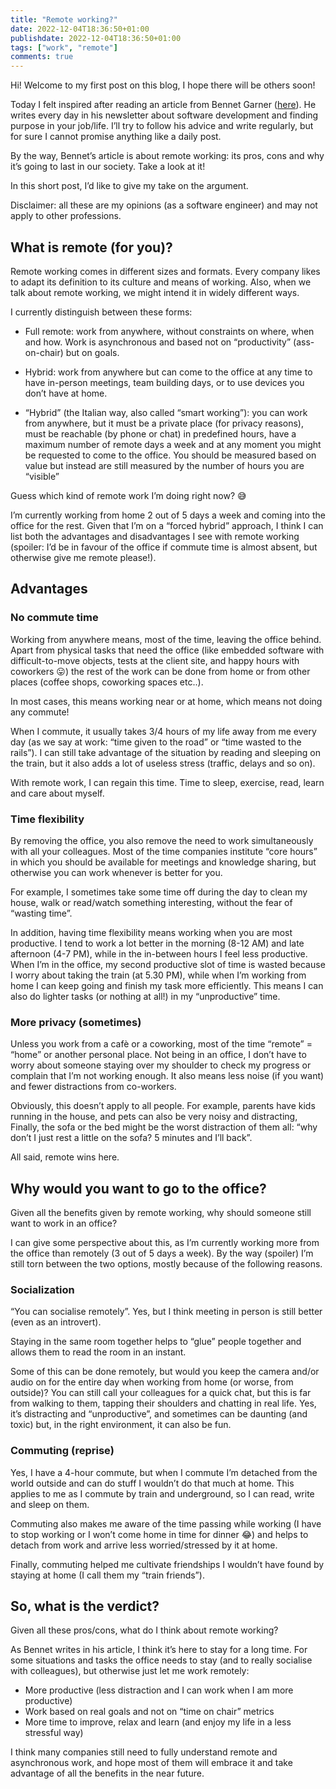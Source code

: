 ```yaml
---
title: "Remote working?"
date: 2022-12-04T18:36:50+01:00
publishdate: 2022-12-04T18:36:50+01:00
tags: ["work", "remote"]
comments: true
---
```


Hi! Welcome to my first post on this blog, I hope there will be others soon!

Today I felt inspired after reading an article from Bennet Garner ([here](https://medium.com/developer-purpose/remote-work-is-here-to-stay-youll-never-make-me-go-back-205c966408b5)). He writes every day in his newsletter about software development and finding purpose in your job/life. I’ll try to follow his advice and write regularly, but for sure I cannot promise anything like a daily post.

By the way, Bennet’s article is about remote working: its pros, cons and why it’s going to last in our society. Take a look at it!

In this short post, I’d like to give my take on the argument.

Disclaimer: all these are my opinions (as a software engineer) and may not apply to other professions.

## What is remote (for you)?

Remote working comes in different sizes and formats. Every company likes to adapt its definition to its culture and means of working. Also, when we talk about remote working, we might intend it in widely different ways.

I currently distinguish between these forms:

- Full remote: work from anywhere, without constraints on where, when and how. Work is asynchronous and based not on “productivity” (ass-on-chair) but on goals.

- Hybrid: work from anywhere but can come to the office at any time to have in-person meetings, team building days, or to use devices you don’t have at home.

- “Hybrid” (the Italian way, also called “smart working”): you can work from anywhere, but it must be a private place (for privacy reasons), must be reachable (by phone or chat) in predefined hours, have a maximum number of remote days a week and at any moment you might be requested to come to the office. You should be measured based on value but instead are still measured by the number of hours you are “visible”

Guess which kind of remote work I’m doing right now? 😅

I’m currently working from home 2 out of 5 days a week and coming into the office for the rest. Given that I’m on a “forced hybrid” approach, I think I can list both the advantages and disadvantages I see with remote working (spoiler: I’d be in favour of the office if commute time is almost absent, but otherwise give me remote please!).

## Advantages

### No commute time

Working from anywhere means, most of the time, leaving the office behind. Apart from physical tasks that need the office (like embedded software with difficult-to-move objects, tests at the client site, and happy hours with coworkers 😛) the rest of the work can be done from home or from other places (coffee shops, coworking spaces etc..).

In most cases, this means working near or at home, which means not doing any commute!

When I commute, it usually takes 3/4 hours of my life away from me every day (as we say at work: “time given to the road” or “time wasted to the rails”). I can still take advantage of the situation by reading and sleeping on the train, but it also adds a lot of useless stress (traffic, delays and so on).

With remote work, I can regain this time. Time to sleep, exercise, read, learn and care about myself.

### Time flexibility

By removing the office, you also remove the need to work simultaneously with all your colleagues. Most of the time companies institute “core hours” in which you should be available for meetings and knowledge sharing, but otherwise you can work whenever is better for you.

For example, I sometimes take some time off during the day to clean my house, walk or read/watch something interesting, without the fear of “wasting time”.

In addition, having time flexibility means working when you are most productive. I tend to work a lot better in the morning (8-12 AM) and late afternoon (4-7 PM), while in the in-between hours I feel less productive. When I’m in the office, my second productive slot of time is wasted because I worry about taking the train (at 5.30 PM), while when I’m working from home I can keep going and finish my task more efficiently. This means I can also do lighter tasks (or nothing at all!) in my “unproductive” time.

### More privacy (sometimes)

Unless you work from a cafè or a coworking, most of the time “remote” = “home” or another personal place. Not being in an office, I don’t have to worry about someone staying over my shoulder to check my progress or complain that I’m not working enough. It also means less noise (if you want) and fewer distractions from co-workers.

Obviously, this doesn’t apply to all people. For example, parents have kids running in the house, and pets can also be very noisy and distracting, Finally, the sofa or the bed might be the worst distraction of them all: “why don’t I just rest a little on the sofa? 5 minutes and I’ll back”.

All said, remote wins here.

## Why would you want to go to the office?

Given all the benefits given by remote working, why should someone still want to work in an office?

I can give some perspective about this, as I’m currently working more from the office than remotely (3 out of 5 days a week). By the way (spoiler) I’m still torn between the two options, mostly because of the following reasons.

### Socialization

“You can socialise remotely”. Yes, but I think meeting in person is still better (even as an introvert).

Staying in the same room together helps to “glue” people together and allows them to read the room in an instant.

Some of this can be done remotely, but would you keep the camera and/or audio on for the entire day when working from home (or worse, from outside)? You can still call your colleagues for a quick chat, but this is far from walking to them, tapping their shoulders and chatting in real life. Yes, it’s distracting and “unproductive”, and sometimes can be daunting (and toxic) but, in the right environment, it can also be fun.

### Commuting (reprise)

Yes, I have a 4-hour commute, but when I commute I’m detached from the world outside and can do stuff I wouldn’t do that much at home. This applies to me as I commute by train and underground, so I can read, write and sleep on them.

Commuting also makes me aware of the time passing while working (I have to stop working or I won’t come home in time for dinner 😂) and helps to detach from work and arrive less worried/stressed by it at home.

Finally, commuting helped me cultivate friendships I wouldn’t have found by staying at home (I call them my “train friends”).

## So, what is the verdict?

Given all these pros/cons, what do I think about remote working?

As Bennet writes in his article, I think it’s here to stay for a long time. For some situations and tasks the office needs to stay (and to really socialise with colleagues), but otherwise just let me work remotely:

- More productive (less distraction and I can work when I am more productive)
- Work based on real goals and not on “time on chair” metrics
- More time to improve, relax and learn (and enjoy my life in a less stressful way)

I think many companies still need to fully understand remote and asynchronous work, and hope most of them will embrace it and take advantage of all the benefits in the near future.
